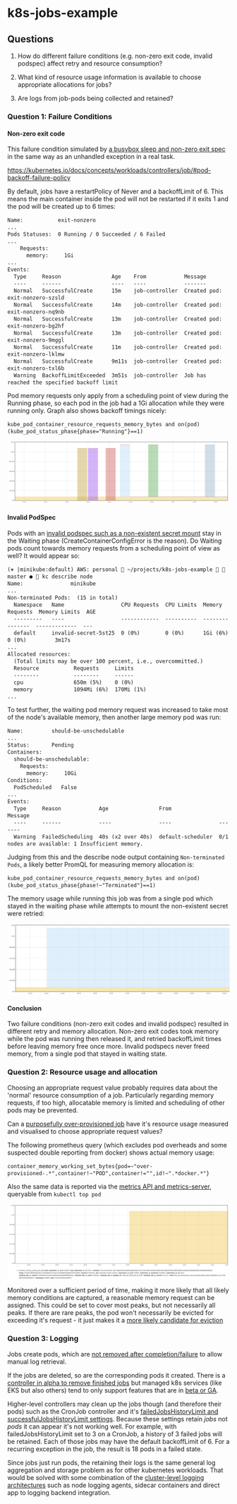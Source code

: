 # k8s-jobs-example

## Questions

1. How do different failure conditions (e.g. non-zero exit code, invalid
   podspec) affect retry and resource consumption?

2. What kind of resource usage information is available to choose appropriate
   allocations for jobs?

3. Are logs from job-pods being collected and retained?

### Question 1: Failure Conditions

#### Non-zero exit code

This failure condition simulated by [a busybox sleep and non-zero exit
spec](exit-nonzero-job.yml) in the same way as an unhandled exception in a real
task.

https://kubernetes.io/docs/concepts/workloads/controllers/job/#pod-backoff-failure-policy

By default, jobs have a restartPolicy of Never and a backoffLimit of 6. This
means the main container inside the pod will not be restarted if it exits 1 and
the pod will be created up to 6 times:

```
Name:           exit-nonzero
...
Pods Statuses:  0 Running / 0 Succeeded / 6 Failed
...
    Requests:
      memory:     1Gi
...
Events:
  Type     Reason                Age    From            Message
  ----     ------                ----   ----            -------
  Normal   SuccessfulCreate      15m    job-controller  Created pod: exit-nonzero-szsld
  Normal   SuccessfulCreate      14m    job-controller  Created pod: exit-nonzero-nq9nb
  Normal   SuccessfulCreate      13m    job-controller  Created pod: exit-nonzero-bg2hf
  Normal   SuccessfulCreate      13m    job-controller  Created pod: exit-nonzero-9mggl
  Normal   SuccessfulCreate      11m    job-controller  Created pod: exit-nonzero-lklmw
  Normal   SuccessfulCreate      9m11s  job-controller  Created pod: exit-nonzero-txl6b
  Warning  BackoffLimitExceeded  3m51s  job-controller  Job has reached the specified backoff limit
```

Pod memory requests only apply from a scheduling point of view during the
Running phase, so each pod in the job had a 1Gi allocation while they were
running only. Graph also shows backoff timings nicely:

```
kube_pod_container_resource_requests_memory_bytes and on(pod) (kube_pod_status_phase{phase="Running"}==1)
```

![exit-nonzero-memory-usage](images/exit-nonzero-memory-usage.png)

#### Invalid PodSpec

Pods with an [invalid podspec such as a non-existent secret
mount](invalid-secret-job.yml) stay in the Waiting phase
(CreateContainerConfigError is the reason). Do Waiting pods count towards memory
requests from a scheduling point of view as well? It would appear so:

```
(⎈ |minikube:default) AWS: personal  ~/projects/k8s-jobs-example   master ●  kc describe node
Name:               minikube
...
Non-terminated Pods:  (15 in total)
  Namespace   Name                  CPU Requests  CPU Limits  Memory Requests  Memory Limits  AGE
  ---------   ----                  ------------  ----------  ---------------  -------------  ---
  default     invalid-secret-5st25  0 (0%)        0 (0%)      1Gi (6%)         0 (0%)         3m17s
...
Allocated resources:
  (Total limits may be over 100 percent, i.e., overcommitted.)
  Resource           Requests     Limits
  --------           --------     ------
  cpu                650m (5%)    0 (0%)
  memory             1094Mi (6%)  170Mi (1%)
...
```

To test further, the waiting pod memory request was increased to take most of
the node's available memory, then another large memory pod was run:

```
Name:         should-be-unschedulable
...
Status:       Pending
Containers:
  should-be-unschedulable:
    Requests:
      memory:     10Gi
Conditions:
  PodScheduled   False
...
Events:
  Type     Reason            Age                From               Message
  ----     ------            ----               ----               -------
  Warning  FailedScheduling  40s (x2 over 40s)  default-scheduler  0/1 nodes are available: 1 Insufficient memory.
```

Judging from this and the describe node output containing `Non-terminated Pods`,
a likely better PromQL for measuring memory allocation is:

```
kube_pod_container_resource_requests_memory_bytes and on(pod) (kube_pod_status_phase{phase!~"Terminated"}==1)
```

The memory usage while running this job was from a single pod which stayed in
the waiting phase while attempts to mount the non-existent secret were retried:

![invalid-secret-memory-usage](images/invalid-secret-memory-usage.png)

#### Conclusion

Two failure conditions (non-zero exit codes and invalid podspec) resulted in
different retry and memory allocation. Non-zero exit codes took memory while the
pod was running then released it, and retried backoffLimit times before leaving
memory free once more. Invalid podspecs never freed memory, from a single pod
that stayed in waiting state.

### Question 2: Resource usage and allocation

Choosing an appropriate request value probably requires data about the 'normal'
resource consumption of a job. Particularly regarding memory requests, if too
high, allocatable memory is limited and scheduling of other pods may be
prevented.

Can a [purposefully over-provisioned job](over-provisioned-job.yml) have it's
resource usage measured and visualised to choose appropriate request values?

The following prometheus query (which excludes pod overheads and some suspected
double reporting from docker) shows actual memory usage:

```
container_memory_working_set_bytes{pod=~"over-provisioned-.*",container!~"POD",container!="",id!~".*docker.*"}
```

Also the same data is reported via the [metrics API and
metrics-server](https://kubernetes.io/docs/tasks/debug-application-cluster/resource-metrics-pipeline/),
queryable from `kubectl top pod`

![over-provisioned-job-memory-usage](images/over-provisioned-job-memory-usage.png)

Monitored over a sufficient period of time, making it more likely that all
likely memory conditions are captured, a reasonable memory request can be
assigned. This could be set to cover most peaks, but not necessarily all peaks.
If there are rare peaks, the pod won't necessarily be evicted for exceeding
it's request - it just makes it a [more likely candidate for
eviction](https://kubernetes.io/docs/tasks/administer-cluster/out-of-resource/#evicting-end-user-pods)

### Question 3: Logging

Jobs create pods, which are [not removed after
completion/failure](https://kubernetes.io/docs/concepts/workloads/controllers/job/#job-termination-and-cleanup)
to allow manual log retrieval.

If the jobs are deleted, so are the corresponding pods it created. There is a
[controller in alpha to remove finished
jobs](https://kubernetes.io/docs/concepts/workloads/controllers/ttlafterfinished/)
but managed k8s services (like EKS but also others) tend to only support
features that are in [beta or
GA](https://kubernetes.io/docs/reference/command-line-tools-reference/feature-gates/#feature-stages).

Higher-level controllers may clean up the jobs though (and therefore their
pods) such as the CronJob controller and it's [failedJobsHistoryLimit and
successfulJobsHistoryLimit
settings](https://kubernetes.io/docs/reference/generated/kubernetes-api/v1.18/#cronjobspec-v1beta1-batch).
Because these settings retain *jobs* not *pods* it can appear it's not working
well. For example, with failedJobsHistoryLimit set to 3 on a CronJob, a history
of 3 failed jobs will be retained. Each of those jobs may have the default
backoffLimit of 6. For a recurring exception in the job, the result is 18 pods
in a failed state.

Since jobs just run pods, the retaining their logs is the same general log
aggregation and storage problem as for other kubernetes workloads. That would
be solved with some combination of the [cluster-level logging
architectures](https://kubernetes.io/docs/concepts/cluster-administration/logging/#cluster-level-logging-architectures)
such as node logging agents, sidecar containers and direct app to logging
backend integration.
